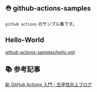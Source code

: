## ⛑ github-actions-samples

`github actions` のサンプル集です。

## Hello-World

[github-actions-samples/hello.yml](https://github.com/hisasann/github-actions-samples/blob/master/.github/workflows/hello.yml)

## 📚 参考記事

[新 GitHub Actions 入門 - 生産性向上ブログ](https://www.kaizenprogrammer.com/entry/2019/08/18/205010)
